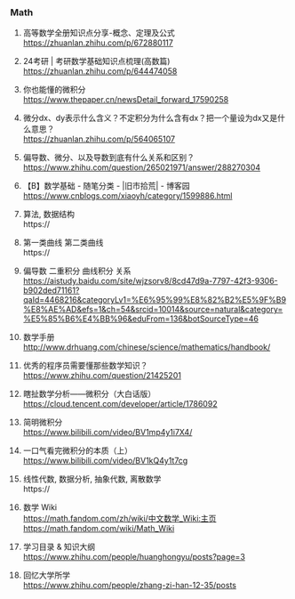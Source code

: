 ### Math
1. 高等数学全册知识点分享-概念、定理及公式  
https://zhuanlan.zhihu.com/p/672880117

1. 24考研 | 考研数学基础知识点梳理(高数篇)  
https://zhuanlan.zhihu.com/p/644474058

1. 你也能懂的微积分  
https://www.thepaper.cn/newsDetail_forward_17590258

1. 微分dx、dy表示什么含义？不定积分为什么含有dx？把一个量设为dx又是什么意思？  
https://zhuanlan.zhihu.com/p/564065107

1. 偏导数、微分、以及导数到底有什么关系和区别？  
https://www.zhihu.com/question/265021971/answer/288270304

1. 【B】数学基础 - 随笔分类 - |旧市拾荒| - 博客园  
https://www.cnblogs.com/xiaoyh/category/1599886.html

1. 算法, 数据结构  
https://

1. 第一类曲线 第二类曲线  
https://

1. 偏导数 二重积分 曲线积分 关系  
https://aistudy.baidu.com/site/wjzsorv8/8cd47d9a-7797-42f3-9306-b902ded71161?qaId=4468216&categoryLv1=%E6%95%99%E8%82%B2%E5%9F%B9%E8%AE%AD&efs=1&ch=54&srcid=10014&source=natural&category=%E5%85%B6%E4%BB%96&eduFrom=136&botSourceType=46

1. 数学手册  
http://www.drhuang.com/chinese/science/mathematics/handbook/

1. 优秀的程序员需要懂那些数学知识？  
https://www.zhihu.com/question/21425201

1. 瞎扯数学分析——微积分（大白话版）  
https://cloud.tencent.com/developer/article/1786092

1. 简明微积分  
https://www.bilibili.com/video/BV1mp4y1i7X4/

1. 一口气看完微积分的本质（上）  
https://www.bilibili.com/video/BV1kQ4y1t7cg

1. 线性代数, 数据分析, 抽象代数, 离散数学  
https://

1. 数学 Wiki  
https://math.fandom.com/zh/wiki/中文数学_Wiki:主页  
https://math.fandom.com/wiki/Math_Wiki

1. 学习目录 & 知识大纲  
https://www.zhihu.com/people/huanghongyu/posts?page=3

1. 回忆大学所学  
https://www.zhihu.com/people/zhang-zi-han-12-35/posts
